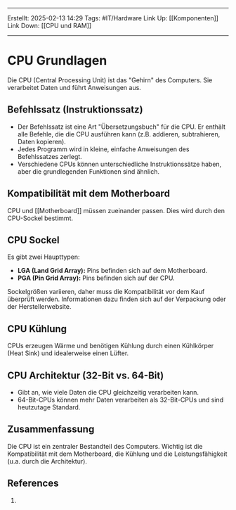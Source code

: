 
--- 
Erstellt: 2025-02-13    14:29 
Tags: #IT/Hardware
Link Up: [[Komponenten]]
Link Down: [[CPU und RAM]]

--- 
# CPU Grundlagen
Die CPU (Central Processing Unit) ist das "Gehirn" des Computers. Sie verarbeitet Daten und führt Anweisungen aus.

## Befehlssatz (Instruktionssatz)
*   Der Befehlssatz ist eine Art "Übersetzungsbuch" für die CPU. Er enthält alle Befehle, die die CPU ausführen kann (z.B. addieren, subtrahieren, Daten kopieren).
*   Jedes Programm wird in kleine, einfache Anweisungen des Befehlssatzes zerlegt.
*   Verschiedene CPUs können unterschiedliche Instruktionssätze haben, aber die grundlegenden Funktionen sind ähnlich.
## Kompatibilität mit dem Motherboard
CPU und [[Motherboard]] müssen zueinander passen.  Dies wird durch den CPU-Sockel bestimmt.

## CPU Sockel
Es gibt zwei Haupttypen:
*   **LGA (Land Grid Array):** Pins befinden sich auf dem Motherboard.
*   **PGA (Pin Grid Array):** Pins befinden sich auf der CPU.

Sockelgrößen variieren, daher muss die Kompatibilität vor dem Kauf überprüft werden.  Informationen dazu finden sich auf der Verpackung oder der Herstellerwebsite.

## CPU Kühlung
CPUs erzeugen Wärme und benötigen Kühlung durch einen Kühlkörper (Heat Sink) und idealerweise einen Lüfter.

## CPU Architektur (32-Bit vs. 64-Bit)
*   Gibt an, wie viele Daten die CPU gleichzeitig verarbeiten kann.
*   64-Bit-CPUs können mehr Daten verarbeiten als 32-Bit-CPUs und sind heutzutage Standard.

## Zusammenfassung
Die CPU ist ein zentraler Bestandteil des Computers.  Wichtig ist die Kompatibilität mit dem Motherboard, die Kühlung und die Leistungsfähigkeit (u.a. durch die Architektur).

## References
1. 
